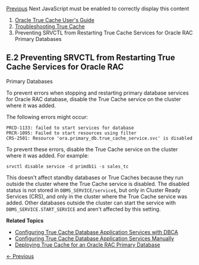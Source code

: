 [Previous](rerunning-oracle-dbca.md) Next JavaScript must be enabled to
correctly display this content

  1. [Oracle True Cache User's Guide](index.md)
  2. [Troubleshooting True Cache](troubleshooting-true-cache.md)
  3. Preventing SRVCTL from Restarting True Cache Services for Oracle RAC Primary Databases

## E.2 Preventing SRVCTL from Restarting True Cache Services for Oracle RAC
Primary Databases

To prevent errors when stopping and restarting primary database services for
Oracle RAC database, disable the True Cache service on the cluster where it
was added.

The following errors might occur:

    
    
    PRCD-1133: failed to start services for database
    PRCR-1095: Failed to start resources using filter
    CRS-2501: Resource 'ora.primary_db.true_cache_service.svc' is disabled

To prevent these errors, disable the True Cache service on the cluster where
it was added. For example:

`srvctl disable service -d primdb1i -s sales_tc`

This doesn't affect standby databases or True Caches because they run outside
the cluster where the True Cache service is disabled. The disabled status is
not stored in `DBMS_SERVICE/service$`, but only in Cluster Ready Services
(CRS), and only in the cluster where the True Cache service was added. Other
databases outside the cluster can start the service with
`DBMS_SERVICE.START_SERVICE` and aren't affected by this setting.

**Related Topics**

  * [Configuring True Cache Database Application Services with DBCA](configuring-true-cache-oracle-dbca.md#GUID-79518DDB-56AA-4D2B-9831-6F737424DEC3 "To use True Cache with the JDBC Thin driver, for each primary database application service that you want to cache, create a corresponding True Cache database application service.")
  * [Configuring True Cache Database Application Services Manually](configuring-true-cache-database-application-services-manually.md#GUID-AA56E2C9-CE4B-403C-99B9-9ADC44305E4B "To use True Cache with the JDBC Thin driver, for each primary database application service that you want to cache, create a corresponding True Cache database application service.")
  * [Deploying True Cache for an Oracle RAC Primary Database](deploying-true-cache-oracle-rac-primary-database.md#GUID-642FD30C-36A8-43DD-A118-985788F3577C "This section summarizes the configuration requirements for deploying True Cache for a primary database in an Oracle Real Application Clusters \(Oracle RAC\) environment. These requirements are also included in context within the detailed configuration steps.")


[← Previous](rerunning-oracle-dbca.md)
